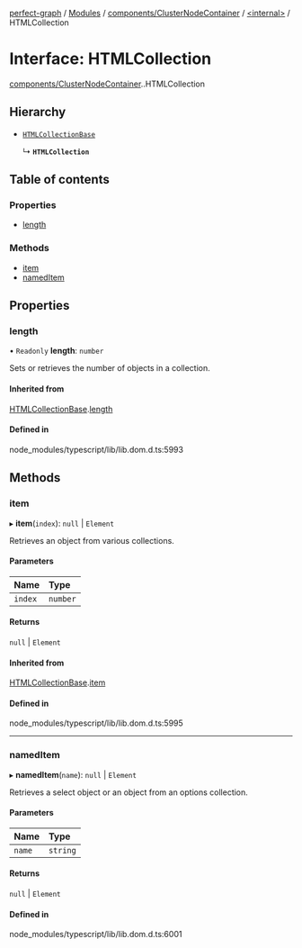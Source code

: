 [perfect-graph](../README.md) / [Modules](../modules.md) / [components/ClusterNodeContainer](../modules/components_ClusterNodeContainer.md) / [<internal\>](../modules/components_ClusterNodeContainer._internal_.md) / HTMLCollection

# Interface: HTMLCollection

[components/ClusterNodeContainer](../modules/components_ClusterNodeContainer.md).[<internal>](../modules/components_ClusterNodeContainer._internal_.md).HTMLCollection

## Hierarchy

- [`HTMLCollectionBase`](components_ClusterNodeContainer._internal_.HTMLCollectionBase.md)

  ↳ **`HTMLCollection`**

## Table of contents

### Properties

- [length](components_ClusterNodeContainer._internal_.HTMLCollection.md#length)

### Methods

- [item](components_ClusterNodeContainer._internal_.HTMLCollection.md#item)
- [namedItem](components_ClusterNodeContainer._internal_.HTMLCollection.md#nameditem)

## Properties

### length

• `Readonly` **length**: `number`

Sets or retrieves the number of objects in a collection.

#### Inherited from

[HTMLCollectionBase](components_ClusterNodeContainer._internal_.HTMLCollectionBase.md).[length](components_ClusterNodeContainer._internal_.HTMLCollectionBase.md#length)

#### Defined in

node_modules/typescript/lib/lib.dom.d.ts:5993

## Methods

### item

▸ **item**(`index`): ``null`` \| `Element`

Retrieves an object from various collections.

#### Parameters

| Name | Type |
| :------ | :------ |
| `index` | `number` |

#### Returns

``null`` \| `Element`

#### Inherited from

[HTMLCollectionBase](components_ClusterNodeContainer._internal_.HTMLCollectionBase.md).[item](components_ClusterNodeContainer._internal_.HTMLCollectionBase.md#item)

#### Defined in

node_modules/typescript/lib/lib.dom.d.ts:5995

___

### namedItem

▸ **namedItem**(`name`): ``null`` \| `Element`

Retrieves a select object or an object from an options collection.

#### Parameters

| Name | Type |
| :------ | :------ |
| `name` | `string` |

#### Returns

``null`` \| `Element`

#### Defined in

node_modules/typescript/lib/lib.dom.d.ts:6001
